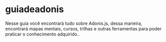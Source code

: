 # guiadeadonis
Nesse guia você encontrará tudo sobre Adonis.js, dessa maneira, encontrará mapas mentais, cursos, trilhas e outras ferramentas para poder praticar o conhecimento adquirido..

